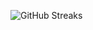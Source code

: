 ![GitHub Streaks](https://github-streaks-mqc9.onrender.com/streak/happilli/image?theme=midnight&cache_bust=1743421030&lang=ja)

